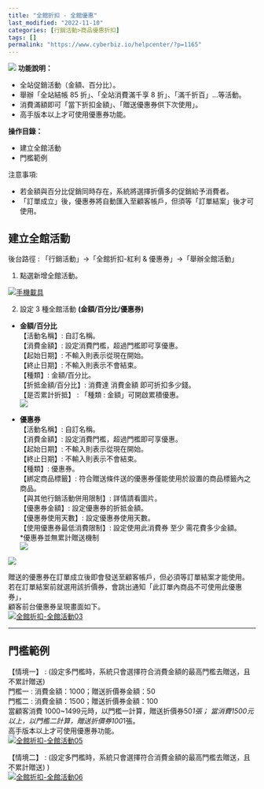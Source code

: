 ```yaml
---
title: "全館折扣 - 全館優惠"
last_modified: "2022-11-10"
categories: [行銷活動>商品優惠折扣]
tags: []
permalink: "https://www.cyberbiz.io/helpcenter/?p=1165"
---
```


![](https://www.cyberbiz.io/support/wp-content/uploads/全版本.png) **功能說明：**  

* 全站促銷活動（金額、百分比）。
* 舉辦「全站結帳 85 折」、「全站消費滿千享 8 折」、「滿千折百」…等活動。
* 消費滿額即可「當下折扣金額」、「贈送優惠券供下次使用」。
* 高手版本以上才可使用優惠券功能。

**操作目錄：**

* 建立全館活動
* 門檻範例

注意事項:  

* 若金額與百分比促銷同時存在，系統將選擇折價多的促銷給予消費者。
* 「訂單成立」後，優惠券將自動匯入至顧客帳戶，但須等「訂單結案」後才可使用。



## 建立全館活動


後台路徑 : 「行銷活動」→「全館折扣-紅利 & 優惠券」→「舉辦全館活動」  


1. 點選新增全館活動。  

[![手機載具](https://www.cyberbiz.io/support/wp-content/uploads/全館折扣-全館活動01.png)](https://www.cyberbiz.io/support/wp-content/uploads/全館折扣-全館活動01.png)



2. 設定 3 種全館活動 **(金額/百分比/優惠券)**   


* **金額/百分比**  
【活動名稱】: 自訂名稱。  
【消費金額】: 設定消費門檻，超過門檻即可享優惠。  
【起始日期】: 不輸入則表示從現在開始。  
【終止日期】: 不輸入則表示不會結束。  
【種類】: 金額/百分比。  
【折抵金額/百分比】: 消費達 消費金額 即可折扣多少錢。  
【是否累計折抵】 : 「種類 : 金額」可開啟累積優惠。  
[![](https://www.cyberbiz.io/support/wp-content/uploads/全館折扣-全館活動02.png)](https://www.cyberbiz.io/support/wp-content/uploads/全館折扣-全館活動02.png)  

* **優惠券**  
【活動名稱】: 自訂名稱。  
【消費金額】: 設定消費門檻，超過門檻即可享優惠。  
【起始日期】: 不輸入則表示從現在開始。  
【終止日期】: 不輸入則表示不會結束。  
【種類】: 優惠券。  
【綁定商品標籤】: 符合贈送條件送的優惠券僅能使用於設置的商品標籤內之商品。  
【與其他行銷活動併用限制】: 詳情請看圖片。  
【優惠券金額】: 設定優惠券的折抵金額。  
【優惠券使用天數】: 設定優惠券使用天數。  
【使用優惠券最低消費限制】: 設定使用此消費券 至少 需花費多少金額。  
*優惠券並無累計贈送機制  
[![](https://www.cyberbiz.io/support/wp-content/uploads/全館折扣-全館活動03.png)](https://www.cyberbiz.io/support/wp-content/uploads/全館折扣-全館活動03.png)  



![](https://www.cyberbiz.io/support/wp-content/uploads/fountain-pen.png)

贈送的優惠券在訂單成立後即會發送至顧客帳戶，但必須等訂單結案才能使用。  
若在訂單結案前就選用該折價券，會跳出通知「此訂單內商品不可使用此優惠券」，  
顧客前台優惠券呈現畫面如下。  
[![全館折扣-全館活動03](https://www.cyberbiz.io/support/wp-content/uploads/全館折扣-全館活動04.png)](https://www.cyberbiz.io/support/wp-content/uploads/全館折扣-全館活動04.png)



* * *

## 門檻範例


【情境一】 : (設定多門檻時，系統只會選擇符合消費金額的最高門檻去贈送，且不累計贈送)  
門檻一 : 消費金額：1000；贈送折價券金額：50  
門檻二 : 消費金額：1500；贈送折價券金額：100  
當顧客消費 1000~1499元時，以門檻一計算，贈送折價券50*1張； 當消費1500元以上，以門檻二計算，贈送折價券100*1張。  
高手版本以上才可使用優惠券功能。  
[![全館折扣-全館活動05](https://www.cyberbiz.io/support/wp-content/uploads/全館折扣-全館活動05.png)](https://www.cyberbiz.io/support/wp-content/uploads/全館折扣-全館活動05.png)  

【情境二】 : (設定多門檻時，系統只會選擇符合消費金額的最高門檻去贈送，且不累計贈送) )  
[![全館折扣-全館活動06](https://www.cyberbiz.co/support/wp-content/uploads/2020/06/全館優惠門檻說明9.png)](https://www.cyberbiz.co/support/wp-content/uploads/2020/06/全館優惠門檻說明9.png)

